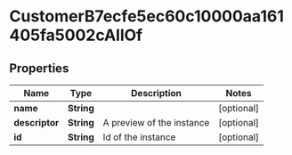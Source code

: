 

# CustomerB7ecfe5ec60c10000aa161405fa5002cAllOf


## Properties

Name | Type | Description | Notes
------------ | ------------- | ------------- | -------------
**name** | **String** |  |  [optional]
**descriptor** | **String** | A preview of the instance |  [optional]
**id** | **String** | Id of the instance |  [optional]



